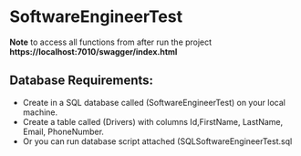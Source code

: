 # SoftwareEngineerTest

**Note** to access all functions from after run the project
         **https://localhost:7010/swagger/index.html**

## Database Requirements:
  - Create in a SQL database called (SoftwareEngineerTest) on your local machine.
  - Create a table called (Drivers) with columns Id,FirstName, LastName, Email, PhoneNumber.
  - Or you can run database script attached (SQLSoftwareEngineerTest.sql
